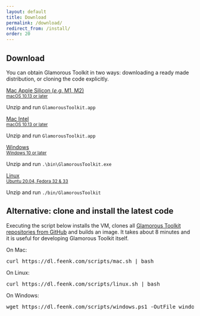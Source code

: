 ```yaml
---
layout: default
title: Download
permalink: /download/
redirect_from: /install/
order: 20
---
```


<section id="install">
  <div class="container pt-5 pb-5 jumbotron-small">
    <div class="row">
      <div class="col-lg-8">
          <h1 class="center-text">Download</h1>
          <p class="lead">You can obtain Glamorous Toolkit in two ways: downloading a ready made distribution, or cloning the code explicitly.</p>
      </div>
    </div>
    <div class="row">
      <div class="col-lg-12" id="release-datetime">
      </div>
      <div class="col-lg-3 vspace">
        <a id="osxM1" href="https://dl.feenk.com/gt/GlamorousToolkitOSXM1-release.zip" class="download-button btn btn-lg btn-block" data-switcher-content="os x">
          <div><i class="fas fa-download fa-fw margin-right"></i><span>Mac Apple Silicon (<em>e.g.</em> M1, M2) </span></div>
          <div><small>macOS 10.13 or later</small></div>
        </a>
        <p class="padding center">
          Unzip and run <code class="small">GlamorousToolkit.app</code>
        </p>
      </div>
      <div class="col-lg-3 vspace">
        <a id="osx64" href="https://dl.feenk.com/gt/GlamorousToolkitOSX64-release.zip" class="download-button btn btn-lg btn-block" data-switcher-content="os x">
          <i class="fas fa-download fa-fw margin-right"></i><span>Mac Intel</span>
          <div><small>macOS 10.13 or later</small></div>
        </a>
        <p class="padding center">
          Unzip and run <code class="small">GlamorousToolkit.app</code>
        </p>
      </div>
      <div class="col-lg-3 vspace">
        <a id="win64" href="https://dl.feenk.com/gt/GlamorousToolkitWin64-release.zip" class="download-button btn btn-lg btn-block" data-switcher-content="windows">
          <div><i class="fas fa-download fa-fw margin-right"></i><span>Windows</span></div>
          <div><small>Windows 10 or later</small></div>
        </a>
        <p class="padding center">
          Unzip and run <code class="small">.\bin\GlamorousToolkit.exe</code>
        </p>
      </div>
      <div class="col-lg-3 vspace">
        <a id="linux64" href="https://dl.feenk.com/gt/GlamorousToolkitLinux64-release.zip" class="download-button btn btn-lg btn-block" data-switcher-content="linux">
          <div><i class="fas fa-download fa-fw margin-right"></i><span>Linux</span></div>
          <div><small>Ubuntu 20.04, Fedora 32 & 33</small></div>
        </a>
        <p class="padding center">
          Unzip and run <code class="small">./bin/GlamorousToolkit</code>
        </p>
      </div>
    </div> 
    <div class="row vspace">
      <div class="col-lg-8">
        <h2>Alternative: clone and install the latest code</h2>
        <p>Executing the script below installs the VM, clones all <a href="https://github.com/feenkcom/gtoolkit">Glamorous Toolkit repositories from GitHub</a> and builds an image. It takes about 8 minutes and it is useful for developing Glamorous Toolkit itself.</p>
      </div>
      <div class="col-lg-8">
        <div class="instructions-item selected" area-labelledby="pharo-70">
          <p>On Mac:</p>
          <pre>curl https://dl.feenk.com/scripts/mac.sh | bash</pre>
          <p>On Linux:</p>
          <pre>curl https://dl.feenk.com/scripts/linux.sh | bash</pre>
          <p>On Windows:</p>
          <pre>wget https://dl.feenk.com/scripts/windows.ps1 -OutFile windows.ps1; ./windows.ps1</pre>
        </div>
      </div>
    </div>
  </div> <!-- /container -->
</section>
